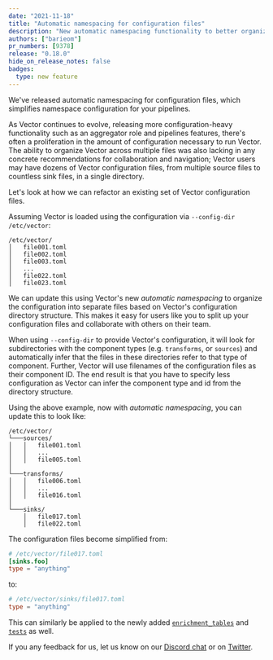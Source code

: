 ```yaml
---
date: "2021-11-18"
title: "Automatic namespacing for configuration files"
description: "New automatic namespacing functionality to better organize your Vector configuration files"
authors: ["barieom"]
pr_numbers: [9378]
release: "0.18.0"
hide_on_release_notes: false
badges:
  type: new feature
---
```


We've released automatic namespacing for configuration files, which simplifies namespace configuration for your pipelines.

As Vector continues to evolve, releasing more configuration-heavy functionality
such as an aggregator role and pipelines features, there's often a proliferation
in the amount of configuration necessary to run Vector. The ability to organize
Vector across multiple files was also lacking in any concrete recommendations
for collaboration and navigation; Vector users may have dozens of Vector
configuration files, from multiple source files to countless sink files, in
a single directory.

Let's look at how we can refactor an existing set of Vector configuration files.

Assuming Vector is loaded using the configuration via `--config-dir /etc/vector`:

```text
/etc/vector/
│   file001.toml
│   file002.toml
│   file003.toml
│   ...
│   file022.toml
│   file023.toml
```

We can update this using Vector's new  _automatic namespacing_ to organize the
configuration into separate files based on Vector's configuration directory
structure. This makes it easy for users like you to split up your configuration
files and collaborate with others on their team.

When using `--config-dir` to provide Vector's configuration, it will look for
subdirectories with the component types (e.g. `transforms`, or `sources`) and
automatically infer that the files in these directories refer to that type of
component. Further, Vector will use filenames of the configuration files as
their component ID. The end result is that you have to specify less
configuration as Vector can infer the component type and id from the directory
structure.

Using the above example, now with _automatic namespacing_, you can update this
to look like:

```text
/etc/vector/
└───sources/
│   │   file001.toml
│   │   ...
│   │   file005.toml
│
└───transforms/
│   │   file006.toml
│   │   ...
│   │   file016.toml
│
└───sinks/
    │   file017.toml
    │   file022.toml
```

The configuration files become simplified from:

``` toml
# /etc/vector/file017.toml
[sinks.foo]
type = "anything"
```

to:

``` toml
# /etc/vector/sinks/file017.toml
type = "anything"
```

This can similarly be applied to the newly added [`enrichment_tables`][enrichment_tables] and [`tests`][tests] as well.

If you any feedback for us, let us know on our [Discord chat] or on [Twitter].

[enrichment_tables]: /docs/reference/configuration/global-options/#enrichment_tables
[tests]: /docs/reference/configuration/unit-tests
[Discord chat]: https://discord.com/invite/dX3bdkF
[Twitter]: https://twitter.com/vectordotdev
